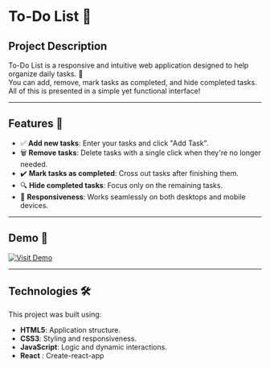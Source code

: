 # To-Do List 📝

## Project Description

To-Do List is a responsive and intuitive web application designed to help organize daily tasks. 🎯  
You can add, remove, mark tasks as completed, and hide completed tasks. All of this is presented in a simple yet functional interface!

---

## Features 🌟

- ✅ **Add new tasks**: Enter your tasks and click "Add Task".
- 🗑️ **Remove tasks**: Delete tasks with a single click when they're no longer needed.
- ✔️ **Mark tasks as completed**: Cross out tasks after finishing them.
- 🔍 **Hide completed tasks**: Focus only on the remaining tasks.
- 📱 **Responsiveness**: Works seamlessly on both desktops and mobile devices.

---

## Demo 🚀

[![Visit Demo](https://img.shields.io/badge/Visit-Demo-blue?style=for-the-badge&logo=github)](https://adax1211.github.io/Todo-list-react/)

---

## Technologies 🛠️

This project was built using:
- **HTML5**: Application structure.
- **CSS3**: Styling and responsiveness.
- **JavaScript**: Logic and dynamic interactions.
- **React** : Create-react-app